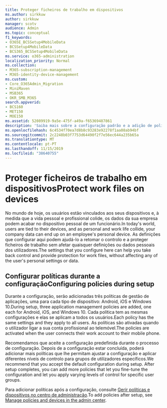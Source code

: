 ```yaml
---
title: Proteger ficheiros de trabalho em dispositivos
ms.author: sirkkuw
author: sirkkuw
manager: scotv
audience: Admin
ms.topic: conceptual
f1_keywords:
- O365E_BCSSetup4MobileData
- BCSSetup4MobileData
- BCS365_BCSSetup4MobileData
ms.service: o365-administration
localization_priority: Normal
ms.collection:
- M365-subscription-management
- M365-identity-device-management
ms.custom:
- Core_O365Admin_Migration
- MiniMaven
- MSB365
- OKR_SMB_M365
search.appverid:
- BCS160
- MET150
- MOE150
ms.assetid: 52089919-9a5e-475f-a49a-f65369487861
description: 'Saiba mais sobre a configuração padrão e a adição de políticas de gerenciamento de aplicativos para proteger os dados da empresa nos dispositivos móveis pessoais dos usuários. '
ms.openlocfilehash: 6c4534f70ea7d8b8c93283e92278f1aa08ab94bf
ms.sourcegitcommit: 2c2248b03f7753d64490f2f7e56ec644a235b65a
ms.translationtype: MT
ms.contentlocale: pt-PT
ms.lasthandoff: 11/15/2019
ms.locfileid: "38640755"
---
```

# <a name="protect-work-files-on-devices"></a><span data-ttu-id="d9818-103">Proteger ficheiros de trabalho em dispositivos</span><span class="sxs-lookup"><span data-stu-id="d9818-103">Protect work files on devices</span></span>

<span data-ttu-id="d9818-104">No mundo de hoje, os usuários estão vinculados aos seus dispositivos e, à medida que a vida pessoal e profissional colide, os dados da sua empresa podem acabar no dispositivo pessoal de um funcionário.</span><span class="sxs-lookup"><span data-stu-id="d9818-104">In today's world, users are tied to their devices, and as personal and work life collide, your company data can end up on an employee's personal device.</span></span> <span data-ttu-id="d9818-105">As definições que configurar aqui podem ajudá-lo a retomar o controlo e a proteger ficheiros de trabalho sem afetar quaisquer definições ou dados pessoais dos utilizadores.</span><span class="sxs-lookup"><span data-stu-id="d9818-105">The settings that you configure here can help you take back control and provide protection for work files, without affecting any of the user's personal settings or data.</span></span>
  
## <a name="configuring-policies-during-setup"></a><span data-ttu-id="d9818-106">Configurar políticas durante a configuração</span><span class="sxs-lookup"><span data-stu-id="d9818-106">Configuring policies during setup</span></span>

<span data-ttu-id="d9818-107">Durante a configuração, serão adicionadas três políticas de gestão de aplicações, uma para cada tipo de dispositivo: Android, iOS e Windows 10.</span><span class="sxs-lookup"><span data-stu-id="d9818-107">During setup, three application management policies are added, one each for Android, iOS, and Windows 10.</span></span> <span data-ttu-id="d9818-108">Cada política tem as mesmas configurações e elas se aplicam a todos os usuários.</span><span class="sxs-lookup"><span data-stu-id="d9818-108">Each policy has the same settings and they apply to all users.</span></span> <span data-ttu-id="d9818-109">As políticas são ativadas quando o utilizador ligar a sua conta profissional ao telemóvel.</span><span class="sxs-lookup"><span data-stu-id="d9818-109">The policies are activated when the user connects their work account to their mobile phone.</span></span>
  
<span data-ttu-id="d9818-p103">Recomendamos que aceite a configuração predefinida durante o processo de configuração. Depois de a configuração estar concluída, poderá adicionar mais políticas que lhe permitam ajustar a configuração e aplicar diferentes níveis de controlo para grupos de utilizadores específicos.</span><span class="sxs-lookup"><span data-stu-id="d9818-p103">We recommend that you accept the default configuration during setup. After setup completes, you can add more policies that let you fine-tune the configuration and let you apply varying levels of control for specific user groups.</span></span>
  
<span data-ttu-id="d9818-112">Para adicionar políticas após a configuração, consulte [Gerir políticas e dispositivos no centro de administração](manage.md).</span><span class="sxs-lookup"><span data-stu-id="d9818-112">To add policies after setup, see [Manage policies and devices in the admin center](manage.md).</span></span>
